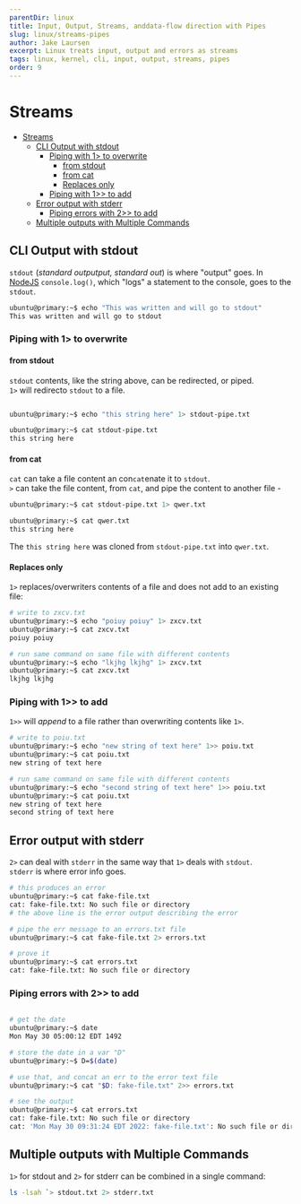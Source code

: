 ```yaml
---
parentDir: linux
title: Input, Output, Streams, anddata-flow direction with Pipes
slug: linux/streams-pipes
author: Jake Laursen
excerpt: Linux treats input, output and errors as streams
tags: linux, kernel, cli, input, output, streams, pipes
order: 9
---
```


# Streams
- [Streams](#streams)
  - [CLI Output with stdout](#cli-output-with-stdout)
    - [Piping with 1> to overwrite](#piping-with-1-to-overwrite)
      - [from stdout](#from-stdout)
      - [from cat](#from-cat)
      - [Replaces only](#replaces-only)
    - [Piping with 1>> to add](#piping-with-1-to-add)
  - [Error output with stderr](#error-output-with-stderr)
    - [Piping errors with 2>> to add](#piping-errors-with-2-to-add)
  - [Multiple outputs with Multiple Commands](#multiple-outputs-with-multiple-commands)
## CLI Output with stdout
`stdout` (_standard outputput, standard out_) is where "output" goes. In [NodeJS](https://nodejs.org/dist/latest-v16.x/docs/api/) `console.log()`, which "logs" a statement to the console, goes to the `stdout`.  
```bash
ubuntu@primary:~$ echo "This was written and will go to stdout"
This was written and will go to stdout
```

### Piping with 1> to overwrite
#### from stdout
`stdout` contents, like the string above, can be redirected, or piped.  
`1>` will redirecto `stdout` to a file.
```bash

ubuntu@primary:~$ echo "this string here" 1> stdout-pipe.txt

ubuntu@primary:~$ cat stdout-pipe.txt
this string here
```

#### from cat
`cat` can take a file content an con`cat`enate it to `stdout`.  
`>` can take the file content, from `cat`, and pipe the content to another file -  

```bash
ubuntu@primary:~$ cat stdout-pipe.txt 1> qwer.txt

ubuntu@primary:~$ cat qwer.txt
this string here
```
The `this string here` was cloned from `stdout-pipe.txt` into `qwer.txt`.  

#### Replaces only
`1>` replaces/overwriters contents of a file and does not add to an existing file:
```bash
# write to zxcv.txt
ubuntu@primary:~$ echo "poiuy poiuy" 1> zxcv.txt
ubuntu@primary:~$ cat zxcv.txt 
poiuy poiuy

# run same command on same file with different contents
ubuntu@primary:~$ echo "lkjhg lkjhg" 1> zxcv.txt
ubuntu@primary:~$ cat zxcv.txt 
lkjhg lkjhg
```  

### Piping with 1>> to add
`1>>` will _append_ to a file rather than overwriting contents like `1>`.  

```bash
# write to poiu.txt
ubuntu@primary:~$ echo "new string of text here" 1>> poiu.txt
ubuntu@primary:~$ cat poiu.txt 
new string of text here

# run same command on same file with different contents
ubuntu@primary:~$ echo "second string of text here" 1>> poiu.txt
ubuntu@primary:~$ cat poiu.txt 
new string of text here
second string of text here
```

## Error output with stderr
`2>` can deal with `stderr` in the same way that `1>` deals with `stdout`.  
`stderr` is where error info goes.  


```bash
# this produces an error
ubuntu@primary:~$ cat fake-file.txt
cat: fake-file.txt: No such file or directory
# the above line is the error output describing the error

# pipe the err message to an errors.txt file
ubuntu@primary:~$ cat fake-file.txt 2> errors.txt

# prove it
ubuntu@primary:~$ cat errors.txt 
cat: fake-file.txt: No such file or directory
```

### Piping errors with 2>> to add
```bash

# get the date
ubuntu@primary:~$ date
Mon May 30 05:00:12 EDT 1492

# store the date in a var "D"
ubuntu@primary:~$ D=$(date)

# use that, and concat an err to the error text file
ubuntu@primary:~$ cat "$D: fake-file.txt" 2>> errors.txt

# see the output
ubuntu@primary:~$ cat errors.txt 
cat: fake-file.txt: No such file or directory
cat: 'Mon May 30 09:31:24 EDT 2022: fake-file.txt': No such file or directory

```


## Multiple outputs with Multiple Commands
`1>` for stdout and `2>` for stderr can be combined in a single command:  

```bash
ls -lsah `> stdout.txt 2> stderr.txt
```